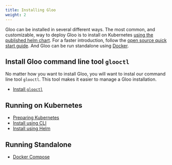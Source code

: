 ```yaml
---
title: Installing Gloo
weight: 2
---
```


Gloo can be installed in several different ways. The most common, and customizable, way to deploy Gloo is to
install on Kubernetes [using the published helm chart](install_with_helm). For a faster introduction,
follow the [open source quick start guide](quick_start). And Gloo can be run standalone using
[Docker](docker-compose).

## Install Gloo command line tool `glooctl`

No matter how you want to install Gloo, you will want to instal our command line tool `glooctl`. This tool makes it
easier to manage a Gloo installation.

* [Install `glooctl`](install_glooctl)

## Running on Kubernetes

* [Preparing Kubernetes](setup_kubernetes)
* [Install using CLI](quick_start)
* [Install using Helm](install_with_helm)

## Running Standalone

* [Docker Compose](docker-compose)
